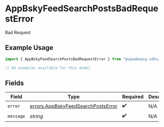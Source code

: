 # AppBskyFeedSearchPostsBadRequestError

Bad Request

## Example Usage

```typescript
import { AppBskyFeedSearchPostsBadRequestError } from "@speakeasy-sdks/bluesky/models/errors";

// No examples available for this model
```

## Fields

| Field                                                                                    | Type                                                                                     | Required                                                                                 | Description                                                                              |
| ---------------------------------------------------------------------------------------- | ---------------------------------------------------------------------------------------- | ---------------------------------------------------------------------------------------- | ---------------------------------------------------------------------------------------- |
| `error`                                                                                  | [errors.AppBskyFeedSearchPostsError](../../models/errors/appbskyfeedsearchpostserror.md) | :heavy_check_mark:                                                                       | N/A                                                                                      |
| `message`                                                                                | *string*                                                                                 | :heavy_check_mark:                                                                       | N/A                                                                                      |
